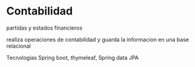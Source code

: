 # Contabilidad
partidas y estados financieros

realiza operaciones de contabilidad y guarda la informacion en una base
relacional

Tecnologias
Spring boot, thymeleaf, Spring data JPA
